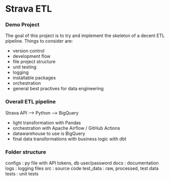 # Strava ETL

### Demo Project

The goal of this project is to try and implement the skeleton of a decent ETL pipeline. Things to consider are:
- version control
- development flow
- file project structure
- unit testing
- logging
- installable packages
- orchestration
- general best practives for data engineering 

### Overall ETL pipeline
Strava API --> Python --> BigQuery
- light transformation with Pandas
- orchestration with Apache Airflow / GitHub Actions
- datawarehouse to use is BigQuery 
- final data transformations with business logic with dbt

### Folder structure
configs : py file with API tokens, db user/password
docs : documentation 
logs : logging files
src : source code
test_data : raw, processed, test data
tests : unit tests